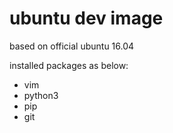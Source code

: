 # ubuntu dev image
based on official ubuntu 16.04  

installed packages as below:
- vim  
- python3  
- pip  
- git  
